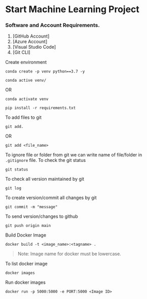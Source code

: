 # Start Machine Learning Project

### Software and Account Requirements.

1. [GitHub Account]
2. [Azure Account]
3. [Visual Studio Code]
4. [Git CLI]

Create environment
```
conda create -p venv python==3.7 -y
```
```
conda active venv/
```
OR
```
conda activate venv
```
```
pip install -r requirements.txt
```
To add files to git
```
git add.
```
OR 
```
git add <file_name>
```

To ignore file or folder from git we can write name of file/folder in `.gitignore` file.
To check the git status
```
git status
```
To check all version maintained by git
```
git log
```
To create version/commit all changes by git
```
git commit -m "message"
```
To send version/changes to github
```
git push origin main
```

Build Docker Image
```
docker build -t <image_name>:<tagname> .
```
> Note: Image name for docker must be lowercase.

To list docker image
```
docker images
```
Run docker images
```
docker run -p 5000:5000 -e PORT:5000 <Image ID>
```